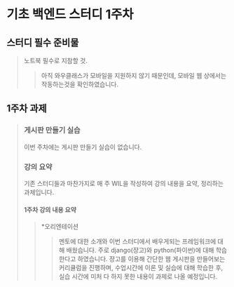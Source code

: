 기초 백엔드 스터디 1주차
=============
## 스터디 필수 준비물
>노트북 필수로 지참할 것.
>   >아직 와우클래스가 모바일을 지원하지 않기 때문인데, 모바일 웹 상에서는 작동하는것을 확인하였습니다.

## 1주차 과제
>### 게시판 만들기 실습
>이번 주차에는 게시판 만들기 실습이 없습니다.
>
>### 강의 요약
>기존 스터디들과 마찬가지로 매 주 WIL을 작성하여 강의 내용을 요약, 정리하는 과제입니다.
>#### 1주차 강의 내용 요약
>>*오리엔테이션
>>>멘토에 대한 소개와 이번 스터디에서 배우게되는 프레임워크에 대해 배웠습니다.
>>>주로 django(쟝고)와 python(파이썬)에 대해 학습한다고 하였습니다.
>>>쟝고를 이용해 간단한 웹 게시판을 만들어보는 커리큘럼을 진행하며,
>>>수업시간에 이론 및 실습에 대해 학습한 후,
>>>실습 시간에 미처 다 하지 못한 내용이 과제로 나올 예정입니다.